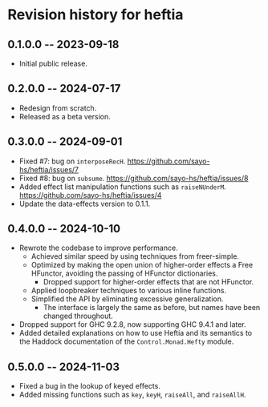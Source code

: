 # Revision history for heftia

## 0.1.0.0 -- 2023-09-18

* Initial public release.

## 0.2.0.0 -- 2024-07-17

* Redesign from scratch.
* Released as a beta version.

## 0.3.0.0 -- 2024-09-01

* Fixed #7: bug on `interposeRecH`. https://github.com/sayo-hs/heftia/issues/7
* Fixed #8: bug on `subsume`. https://github.com/sayo-hs/heftia/issues/8
* Added effect list manipulation functions such as `raiseNUnderM`. https://github.com/sayo-hs/heftia/issues/4
* Update the data-effects version to 0.1.1.

## 0.4.0.0 -- 2024-10-10

* Rewrote the codebase to improve performance.
    * Achieved similar speed by using techniques from freer-simple.
    * Optimized by making the open union of higher-order effects a Free HFunctor, avoiding the passing of HFunctor dictionaries.
        * Dropped support for higher-order effects that are not HFunctor.
    * Applied loopbreaker techniques to various inline functions.
    * Simplified the API by eliminating excessive generalization.
        * The interface is largely the same as before, but names have been changed throughout.
* Dropped support for GHC 9.2.8, now supporting GHC 9.4.1 and later.
* Added detailed explanations on how to use Heftia and its semantics to the Haddock documentation of the `Control.Monad.Hefty` module.

## 0.5.0.0 -- 2024-11-03

* Fixed a bug in the lookup of keyed effects.
* Added missing functions such as `key`, `keyH`, `raiseAll`, and `raiseAllH`.
